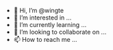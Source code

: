 - 👋 Hi, I’m @wingte
- 👀 I’m interested in ...
- 🌱 I’m currently learning ...
- 💞️ I’m looking to collaborate on ...
- 📫 How to reach me ...

<!---
wingte/wingte is a ✨ special ✨ repository because its `README.md` (this file) appears on your GitHub profile.
You can click the Preview link to take a look at your changes.
--->
